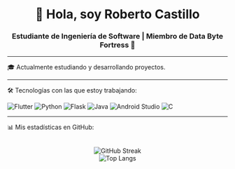 <h1 align="center">👋 Hola, soy Roberto Castillo</h1>
<h3 align="center">Estudiante de Ingeniería de Software | Miembro de Data Byte Fortress 🚀</h3>

---

🎓 Actualmente estudiando y desarrollando proyectos.

---

🛠️ Tecnologías con las que estoy trabajando:

![Flutter](https://img.shields.io/badge/Flutter-02569B?style=for-the-badge&logo=flutter&logoColor=white)
![Python](https://img.shields.io/badge/Python-3776AB?style=for-the-badge&logo=python&logoColor=white)
![Flask](https://img.shields.io/badge/Flask-000000?style=for-the-badge&logo=flask)
![Java](https://img.shields.io/badge/Java-007396?style=for-the-badge&logo=java&logoColor=white)
![Android Studio](https://img.shields.io/badge/Android%20Studio-3DDC84?style=for-the-badge&logo=android-studio&logoColor=white)
![C](https://img.shields.io/badge/C-00599C?style=for-the-badge&logo=c&logoColor=white)

---

📊 Mis estadísticas en GitHub:

<div align="center">
  <br />
  <img src="https://github-readme-streak-stats.herokuapp.com/?user=robertoideabcd24&theme=radical" alt="GitHub Streak" />
  <br />
  <img src="https://github-readme-stats.vercel.app/api/top-langs/?username=robertoideabcd24&layout=compact&theme=radical" alt="Top Langs" />
</div>


<!--
**robertoideabcd24/robertoideabcd24** is a ✨ _special_ ✨ repository because its `README.md` (this file) appears on your GitHub profile.

Here are some ideas to get you started:

- 🔭 I’m currently working on ...
- 🌱 I’m currently learning ...
- 👯 I’m looking to collaborate on ...
- 🤔 I’m looking for help with ...
- 💬 Ask me about ...
- 📫 How to reach me: ...
- 😄 Pronouns: ...
- ⚡ Fun fact: ...
-->
